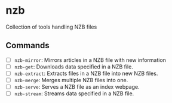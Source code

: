 # nzb

Collection of tools handling NZB files

## Commands

- [ ] `nzb-mirror`: Mirrors articles in a NZB file with new information
- [ ] `nzb-get`: Downloads data specified in a NZB file.
- [ ] `nzb-extract`: Extracts files in a NZB file into new NZB files.
- [ ] `nzb-merge`: Merges multiple NZB files into one.
- [ ] `nzb-serve`: Serves a NZB file as an index webpage.
- [ ] `nzb-stream`: Streams data specified in a NZB file.
